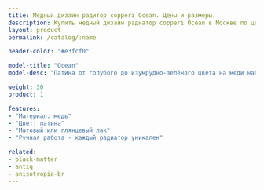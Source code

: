 ```yaml
---
title: Медный дизайн радитор copperi Ocean. Цены и размеры.
description: Купить медный дизайн радиатор copperi Ocean в Москве по ценам производителя.
layout: product
permalink: /catalog/:name

header-color: "#e3fcf0"

model-title: "Ocean"
model-desc: "Патина от голубого до изумрудно-зелёного цвета на меди напоминает берег океана с песчаным пляжем. Пара штрихов акриловой краски дополняют картину, а полимерный лак защищает её от механических воздействий и изменения цвета."

weight: 30
product: 1

features:
- "Материал: медь"
- "Цвет: патина"
- "Матовый или глянцевый лак"
- "Ручная работа - каждый радиатор уникален"

related:
- black-matter
- antiq
- anisotropia-br
---
```

